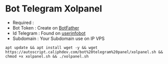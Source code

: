 # Bot Telegram Xolpanel

- Required :
- Bot Token : Create on [BotFather](https://t.me/BotFather)
- Id Telegram : Found on [userinfobot](https://t.me/userinfobot)
- Subdomain : Your Subdomain use on IP VPS

```
apt update && apt install wget -y && wget https://autoscript.caliphdev.com/bot%20telegram%20panel/xolpanel.sh && chmod +x xolpanel.sh && ./xolpanel.sh
```
